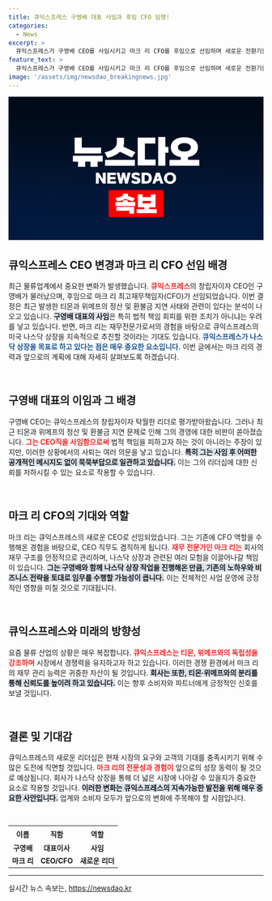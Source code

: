 ```yaml
---
title: 큐익스프레스 구영배 대표 사임과 후임 CFO 임명!
categories:
  - News
excerpt: >
  큐익스프레스가 구영배 CEO를 사임시키고 마크 리 CFO를 후임으로 선임하며 새로운 전환기를 맞았다. 티몬·위메프 사태에 대한 책임 회피 논란 속, 재무전문가 마크 리의 나스닥 상장 작업은 향후 귀추가 주목된다. 클릭해 더 알아보세요!
feature_text: >
  큐익스프레스가 구영배 CEO를 사임시키고 마크 리 CFO를 후임으로 선임하며 새로운 전환기를 맞았다. 티몬·위메프 사태에 대한 책임 회피 논란 속, 재무전문가 마크 리의 나스닥 상장 작업은 향후 귀추가 주목된다. 클릭해 더 알아보세요!
image: '/assets/img/newsdao_breakingnews.jpg'
---
```


<p><img src="/assets/img/newsdao_breakingnews.jpg" alt="pcversion 속보" /></p>

<h2 data-ke-size="size26">큐익스프레스 CEO 변경과 마크 리 CFO 선임 배경</h2>

<p data-ke-size="size16">최근 물류업계에서 중요한 변화가 발생했습니다. <b><span style="color: #ee2323;">큐익스프레스</span></b>의 창립자이자 CEO인 구영배가 물러났으며, 후임으로 마크 리 최고재무책임자(CFO)가 선임되었습니다. 이번 결정은 최근 발생한 티몬과 위메프의 정산 및 환불금 지연 사태와 관련이 있다는 분석이 나오고 있습니다. <b><span style="background-color: #21538527;">구영배 대표의 사임</span></b>은 특히 법적 책임 회피를 위한 조치가 아니냐는 우려를 낳고 있습니다. 반면, 마크 리는 재무전문가로서의 경험을 바탕으로 큐익스프레스의 미국 나스닥 상장을 지속적으로 추진할 것이라는 기대도 있습니다. <b><span style="color: #1a5490;">큐익스프레스가 나스닥 상장을 목표로 하고 있다는 점은 매우 중요한 요소입니다.</span></b> 이번 글에서는 마크 리의 경력과 앞으로의 계획에 대해 자세히 살펴보도록 하겠습니다.</p>

<p data-ke-size="size16">&nbsp;</p>

<h2 data-ke-size="size26">구영배 대표의 이임과 그 배경</h2>

<p data-ke-size="size16">구영배 CEO는 큐익스프레스의 창립자이자 탁월한 리더로 평가받아왔습니다. 그러나 최근 티몬과 위메프의 정산 및 환불금 지연 문제로 인해 그의 경영에 대한 비판이 쏟아졌습니다. <b><span style="color: #ee2323;">그는 CEO직을 사임함으로써</span></b> 법적 책임을 피하고자 하는 것이 아니라는 주장이 있지만, 이러한 상황에서의 사퇴는 여러 의문을 낳고 있습니다. <b><span style="background-color: #21538527;">특히 그는 사임 후 어떠한 공개적인 메시지도 없이 묵묵부답으로 일관하고 있습니다.</span></b> 이는 그의 리더십에 대한 신뢰를 저하시킬 수 있는 요소로 작용할 수 있습니다.</p>

<p data-ke-size="size16">&nbsp;</p>

<h2 data-ke-size="size26">마크 리 CFO의 기대와 역할</h2>

<p data-ke-size="size16">마크 리는 큐익스프레스의 새로운 CEO로 선임되었습니다. 그는 기존에 CFO 역할을 수행해온 경험을 바탕으로, CEO 직무도 겸직하게 됩니다. <b><span style="color: #ee2323;">재무 전문가인 마크 리는</span></b> 회사의 재무 구조를 안정적으로 관리하며, 나스닥 상장과 관련된 여러 모험을 이끌어나갈 책임이 있습니다. <b><span style="background-color: #21538527;">그는 구영배와 함께 나스닥 상장 작업을 진행해온 만큼, 기존의 노하우와 비즈니스 전략을 토대로 임무를 수행할 가능성이 큽니다.</span></b> 이는 전체적인 사업 운영에 긍정적인 영향을 미칠 것으로 기대됩니다.</p>

<p data-ke-size="size16">&nbsp;</p>

<h2 data-ke-size="size26">큐익스프레스와 미래의 방향성</h2>

<p data-ke-size="size16">요즘 물류 산업의 상황은 매우 복잡합니다. <b><span style="color: #ee2323;">큐익스프레스는 티몬, 위메프와의 독립성을 강조하며</span></b> 시장에서 경쟁력을 유지하고자 하고 있습니다. 이러한 경쟁 환경에서 마크 리의 재무 관리 능력은 귀중한 자산이 될 것입니다. <b><span style="background-color: #21538527;">회사는 또한, 티몬·위메프와의 분리를 통해 신뢰도를 높이려 하고 있습니다.</span></b> 이는 향후 소비자와 파트너에게 긍정적인 신호를 보낼 것입니다.</p>

<p data-ke-size="size16">&nbsp;</p>

<h2 data-ke-size="size26">결론 및 기대감</h2>

<p data-ke-size="size16">큐익스프레스의 새로운 리더십은 현재 시장의 요구와 고객의 기대를 충족시키기 위해 수많은 도전에 직면할 것입니다. <b><span style="color: #ee2323;">마크 리의 전문성과 경험이</span></b> 앞으로의 성장 동력이 될 것으로 예상됩니다. 회사가 나스닥 상장을 통해 더 넓은 시장에 나아갈 수 있을지가 중요한 요소로 작용할 것입니다. <b><span style="background-color: #21538527;">이러한 변화는 큐익스프레스의 지속가능한 발전을 위해 매우 중요한 사안입니다.</span></b> 업계와 소비자 모두가 앞으로의 변화에 주목해야 할 시점입니다.</p>

<p data-ke-size="size16">&nbsp;</p>

<table style="width: 100%; border-collapse: collapse;">
  <tr>
    <th style="text-align: center; height: 24px;"><b>이름</b></th>
    <th style="text-align: center; height: 24px;"><b>직함</b></th>
    <th style="text-align: center; height: 24px;"><b>역할</b></th>
  </tr>
  <tr>
    <td style="text-align: center; height: 17px;"><b>구영배</b></td>
    <td style="text-align: center; height: 17px;"><b>대표이사</b></td>
    <td style="text-align: center; height: 17px;"><b>사임</b></td>
  </tr>
  <tr>
    <td style="text-align: center; height: 17px;"><b>마크 리</b></td>
    <td style="text-align: center; height: 17px;"><b>CEO/CFO</b></td>
    <td style="text-align: center; height: 17px;"><b>새로운 리더</b></td>
  </tr>
</table>

<hr>
실시간 뉴스 속보는, <a href="https://newsdao.kr" rel="dofollow">https://newsdao.kr</a>


